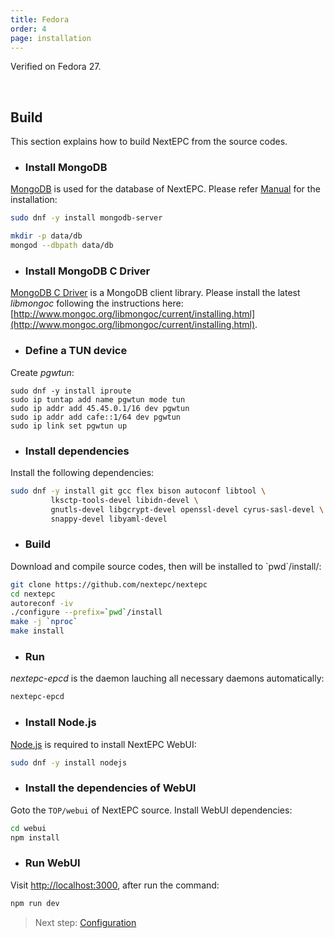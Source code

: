 ```yaml
---
title: Fedora
order: 4
page: installation
---
```


Verified on Fedora 27.

<br/>

## Build

This section explains how to build NextEPC from the source codes.


* ### Install MongoDB
[MongoDB](https://www.mongodb.com) is used for the database of NextEPC.
Please refer [Manual](https://docs.mongodb.com/manual/installation/) for the installation:
```bash
sudo dnf -y install mongodb-server

mkdir -p data/db
mongod --dbpath data/db
```

* ### Install MongoDB C Driver
[MongoDB C Driver](http://www.mongoc.org/libmongoc/current/index.html) is a MongoDB client library. Please install the latest *libmongoc* following the instructions here: [http://www.mongoc.org/libmongoc/current/installing.html](http://www.mongoc.org/libmongoc/current/installing.html). 


* ### Define a TUN device
Create *pgwtun*:
```
sudo dnf -y install iproute
sudo ip tuntap add name pgwtun mode tun
sudo ip addr add 45.45.0.1/16 dev pgwtun
sudo ip addr add cafe::1/64 dev pgwtun
sudo ip link set pgwtun up
```


* ### Install dependencies
Install the following dependencies:
```bash
sudo dnf -y install git gcc flex bison autoconf libtool \
         lksctp-tools-devel libidn-devel \
         gnutls-devel libgcrypt-devel openssl-devel cyrus-sasl-devel \
         snappy-devel libyaml-devel
```

* ### Build
Download and compile source codes, then will be installed to \`pwd\`/install/:
```bash
git clone https://github.com/nextepc/nextepc
cd nextepc
autoreconf -iv
./configure --prefix=`pwd`/install
make -j `nproc`
make install
```

* ### Run
*nextepc-epcd* is the daemon lauching all necessary daemons automatically:
```bash
nextepc-epcd
```

* ### Install Node.js
[Node.js](https://nodejs.org) is required to install NextEPC WebUI:
```bash
sudo dnf -y install nodejs
```

* ### Install the dependencies of WebUI
Goto the `TOP/webui` of NextEPC source. Install WebUI dependencies:
```bash
cd webui
npm install
```

* ### Run WebUI
Visit [http://localhost:3000](http://localhost:3000), after run the command:
```bash
npm run dev
```

> Next step: [Configuration](/configuration)
